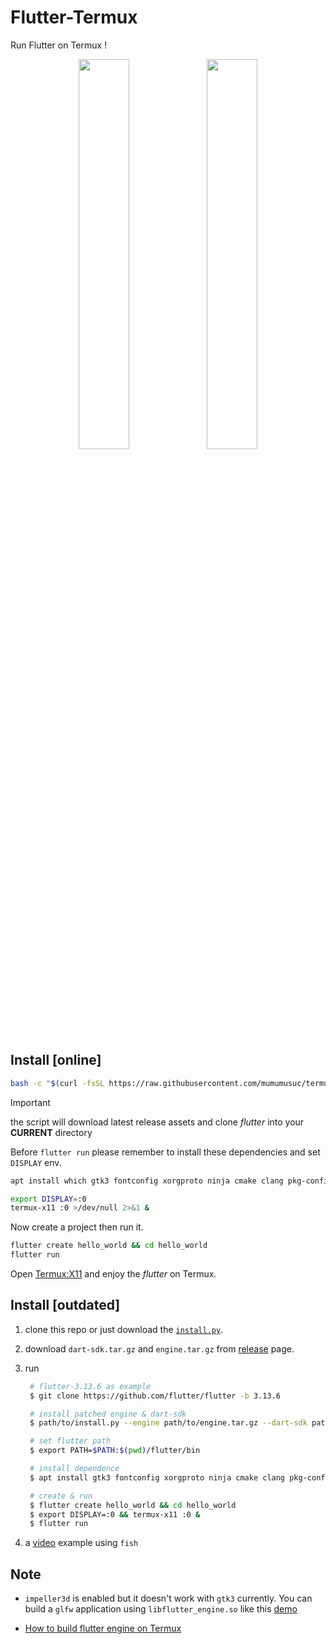 # Flutter-Termux

Run Flutter on Termux !

<p align="middle" float="left">
    <img src="https://raw.githubusercontent.com/mumumusuc/Flutter-Termux/main/image/screenshot.jpg" width="40%"/>
    <img src="https://raw.githubusercontent.com/mumumusuc/termux-flutter-impeller-demo/main/preview.webp" width="40%"/>
</p>

## Install [online]
```bash
bash -c "$(curl -fsSL https://raw.githubusercontent.com/mumumusuc/termux-flutter/main/install)"
```
>[!IMPORTANT]
>the script will download latest release assets and clone *flutter* into your **CURRENT** directory

Before `flutter run` please remember to install these dependencies and set `DISPLAY` env.
```bash
apt install which gtk3 fontconfig xorgproto ninja cmake clang pkg-config

export DISPLAY=:0
termux-x11 :0 >/dev/null 2>&1 &
```

Now create a project then run it. 
```bash
flutter create hello_world && cd hello_world
flutter run
```

Open [Termux:X11](https://github.com/termux/termux-x11/releases) and enjoy the *flutter* on Termux.

## Install [outdated]
1. clone this repo or just download the [`install.py`](https://github.com/mumumusuc/termux-flutter/blob/main/install.py).


2. download `dart-sdk.tar.gz` and `engine.tar.gz` from [release](https://github.com/mumumusuc/termux-flutter/releases) page.
   
3. run
   ```bash
    # flutter-3.13.6 as example
    $ git clone https://github.com/flutter/flutter -b 3.13.6

    # install patched engine & dart-sdk
    $ path/to/install.py --engine path/to/engine.tar.gz --dart-sdk path/to/dart-sdk.tar.gz path/to/flutter

    # set flutter path
    $ export PATH=$PATH:$(pwd)/flutter/bin

    # install dependence
    $ apt install gtk3 fontconfig xorgproto ninja cmake clang pkg-config

    # create & run
    $ flutter create hello_world && cd hello_world
    $ export DISPLAY=:0 && termux-x11 :0 &
    $ flutter run
    ```
4. a [video](https://github.com/mumumusuc/termux-flutter/issues/7#issuecomment-1790704873) example using `fish`

## Note

- `impeller3d` is enabled but it doesn't work with `gtk3` currently. You can build a `glfw` application using `libflutter_engine.so` like this [demo](https://github.com/mumumusuc/termux-flutter-impeller-demo)

- [How to build flutter engine on Termux](https://github.com/mumumusuc/termux-flutter/wiki/How-to-build-flutter-engine-on-Termux)


